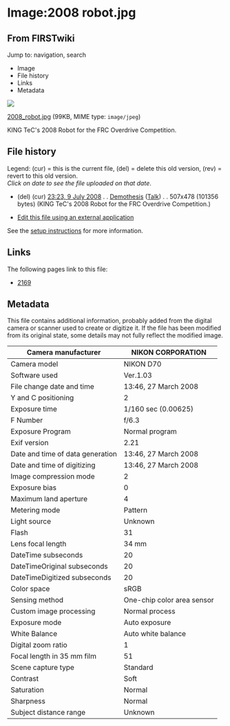 # Image:2008 robot.jpg

## From FIRSTwiki

Jump to: navigation, search

- Image
- File history
- Links
- Metadata

![](/media/9/9b/2008_robot.jpg)

[2008_robot.jpg](/media/9/9b/2008_robot.jpg "2008 robot.jpg") (99KB, MIME type: `image/jpeg`)

KING TeC's 2008 Robot for the FRC Overdrive Competition.

## File history

Legend: (cur) = this is the current file, (del) = delete this old version, (rev) = revert to this old version.<br>
_Click on date to see the file uploaded on that date_.

- (del) (cur) [23:23, 9 July 2008](/media/9/9b/2008_robot.jpg "/media/9/9b/2008 robot.jpg") . . [Demothesis](/index.php?title=User:Demothesis&action=edit "User:Demothesis") ([Talk](/index.php?title=User_talk:Demothesis&action=edit "User talk:Demothesis")) . . 507x478 (101356 bytes) (KING TeC's 2008 Robot for the FRC Overdrive Competition.)

- [Edit this file using an external application](/index.php?title=Image:2008_robot.jpg&action=edit&externaledit=true&mode=file "Image:2008 robot.jpg")

See the [setup instructions](http://meta.wikimedia.org/wiki/Help:External_editors "http://meta.wikimedia.org/wiki/Help:External_editors") for more information.

## Links

The following pages link to this file:

- [2169](2169 "2169")

## Metadata

This file contains additional information, probably added from the digital camera or scanner used to create or digitize it. If the file has been modified from its original state, some details may not fully reflect the modified image.

Camera manufacturer              | NIKON CORPORATION
-------------------------------- | --------------------------
Camera model                     | NIKON D70
Software used                    | Ver.1.03
File change date and time        | 13:46, 27 March 2008
Y and C positioning              | 2
Exposure time                    | 1/160 sec (0.00625)
F Number                         | f/6.3
Exposure Program                 | Normal program
Exif version                     | 2.21
Date and time of data generation | 13:46, 27 March 2008
Date and time of digitizing      | 13:46, 27 March 2008
Image compression mode           | 2
Exposure bias                    | 0
Maximum land aperture            | 4
Metering mode                    | Pattern
Light source                     | Unknown
Flash                            | 31
Lens focal length                | 34 mm
DateTime subseconds              | 20
DateTimeOriginal subseconds      | 20
DateTimeDigitized subseconds     | 20
Color space                      | sRGB
Sensing method                   | One-chip color area sensor
Custom image processing          | Normal process
Exposure mode                    | Auto exposure
White Balance                    | Auto white balance
Digital zoom ratio               | 1
Focal length in 35 mm film       | 51
Scene capture type               | Standard
Contrast                         | Soft
Saturation                       | Normal
Sharpness                        | Normal
Subject distance range           | Unknown
